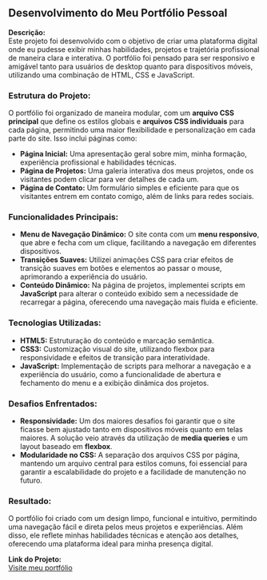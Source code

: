 ## Desenvolvimento do Meu Portfólio Pessoal

**Descrição:**  
Este projeto foi desenvolvido com o objetivo de criar uma plataforma digital onde eu pudesse exibir minhas habilidades, projetos e trajetória profissional de maneira clara e interativa. O portfólio foi pensado para ser responsivo e amigável tanto para usuários de desktop quanto para dispositivos móveis, utilizando uma combinação de HTML, CSS e JavaScript.

### Estrutura do Projeto:

O portfólio foi organizado de maneira modular, com um **arquivo CSS principal** que define os estilos globais e **arquivos CSS individuais** para cada página, permitindo uma maior flexibilidade e personalização em cada parte do site. Isso inclui páginas como:

- **Página Inicial:** Uma apresentação geral sobre mim, minha formação, experiência profissional e habilidades técnicas.
- **Página de Projetos:** Uma galeria interativa dos meus projetos, onde os visitantes podem clicar para ver detalhes de cada um.
- **Página de Contato:** Um formulário simples e eficiente para que os visitantes entrem em contato comigo, além de links para redes sociais.

### Funcionalidades Principais:

- **Menu de Navegação Dinâmico:** O site conta com um **menu responsivo**, que abre e fecha com um clique, facilitando a navegação em diferentes dispositivos.
- **Transições Suaves:** Utilizei animações CSS para criar efeitos de transição suaves em botões e elementos ao passar o mouse, aprimorando a experiência do usuário.
- **Conteúdo Dinâmico:** Na página de projetos, implementei scripts em **JavaScript** para alterar o conteúdo exibido sem a necessidade de recarregar a página, oferecendo uma navegação mais fluida e eficiente.

### Tecnologias Utilizadas:

- **HTML5:** Estruturação do conteúdo e marcação semântica.
- **CSS3:** Customização visual do site, utilizando flexbox para responsividade e efeitos de transição para interatividade.
- **JavaScript:** Implementação de scripts para melhorar a navegação e a experiência do usuário, como a funcionalidade de abertura e fechamento do menu e a exibição dinâmica dos projetos.

### Desafios Enfrentados:

- **Responsividade:** Um dos maiores desafios foi garantir que o site ficasse bem ajustado tanto em dispositivos móveis quanto em telas maiores. A solução veio através da utilização de **media queries** e um layout baseado em **flexbox**.
- **Modularidade no CSS:** A separação dos arquivos CSS por página, mantendo um arquivo central para estilos comuns, foi essencial para garantir a escalabilidade do projeto e a facilidade de manutenção no futuro.

### Resultado:

O portfólio foi criado com um design limpo, funcional e intuitivo, permitindo uma navegação fácil e direta pelos meus projetos e experiências. Além disso, ele reflete minhas habilidades técnicas e atenção aos detalhes, oferecendo uma plataforma ideal para minha presença digital.

**Link do Projeto:**  
[Visite meu portfólio](https://github.com/igorston/personal-portfolio)
